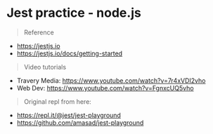 # Jest practice - node.js

> Reference
- https://jestjs.io
- https://jestjs.io/docs/getting-started

> Video tutorials
- Travery Media: https://www.youtube.com/watch?v=7r4xVDI2vho
- Web Dev: https://www.youtube.com/watch?v=FgnxcUQ5vho

> Original repl from here:
- https://repl.it/@jest/jest-playground
- https://github.com/amasad/jest-playground